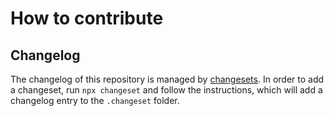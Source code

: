 # How to contribute

## Changelog
The changelog of this repository is managed by [changesets](https://github.com/changesets/changesets).
In order to add a changeset, run `npx changeset` and follow the instructions, which will add a changelog entry to the `.changeset` folder.